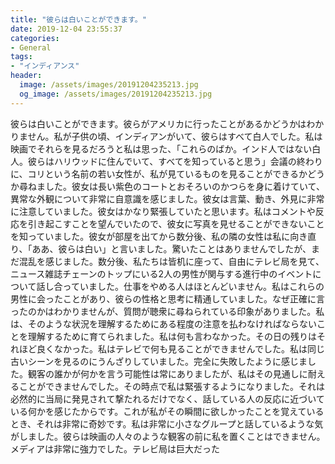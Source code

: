 ```yaml
---
title: "彼らは白いことができます。"
date: 2019-12-04 23:55:37
categories:
- General
tags:
- "インディアンス"
header:
  image: /assets/images/20191204235213.jpg
  og_image: /assets/images/20191204235213.jpg
---
```


彼らは白いことができます。彼らがアメリカに行ったことがあるかどうかはわかりません。私が子供の頃、インディアンがいて、彼らはすべて白人でした。私は映画でそれらを見るだろうと私は思った、「これらのばか。インド人ではない白人。彼らはハリウッドに住んでいて、すべてを知っていると思う」会議の終わりに、コリという名前の若い女性が、私が見ているものを見ることができるかどうか尋ねました。彼女は長い紫色のコートとおそろいのかつらを身に着けていて、異常な外観について非常に自意識を感じました。彼女は言葉、動き、外見に非常に注意していました。彼女はかなり緊張していたと思います。私はコメントや反応を引き起こすことを望んでいたので、彼女に写真を見せることができないことを知っていました。彼女が部屋を出てから数分後、私の隣の女性は私に向き直り、「ああ、彼らは白い」と言いました。驚いたことはありませんでしたが、まだ混乱を感じました。数分後、私たちは皆机に座って、自由にテレビ局を見て、ニュース雑誌チェーンのトップにいる2人の男性が関与する進行中のイベントについて話し合っていました。仕事をやめる人はほとんどいません。私はこれらの男性に会ったことがあり、彼らの性格と思考に精通していました。なぜ正確に言ったのかはわかりませんが、質問が聴衆に尋ねられている印象がありました。私は、そのような状況を理解するためにある程度の注意を払わなければならないことを理解するために育てられました。私は何も言わなかった。その日の残りはそれほど良くなかった。私はテレビで何も見ることができませんでした。私は同じ古いシーンを見るのにうんざりしていました。完全に失敗したように感じました。観客の誰かが何かを言う可能性は常にありましたが、私はその見通しに耐えることができませんでした。その時点で私は緊張するようになりました。それは必然的に当局に発見されて撃たれるだけでなく、話している人の反応に近づいている何かを感じたからです。これが私がその瞬間に欲しかったことを覚えているとき、それは非常に奇妙です。私は非常に小さなグループと話しているような気がしました。彼らは映画の人々のような観客の前に私を置くことはできません。メディアは非常に強力でした。テレビ局は巨大だった

